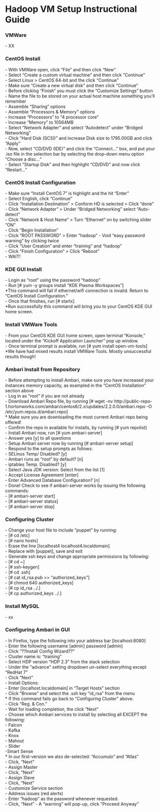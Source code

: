 # Hadoop VM Setup Instructional Guide
<h3>VMWare</h3>
- XX</br>
<h3>CentOS Install</h3>
- With VMWare open, click “File” and then click “New”</br>
- Select “Create a custom virtual machine” and then click “Continue”</br>
- Select Linux > CentOS 64-bit and the click “Continue”</br>
- Make sure “Create a new virtual disk” and then click “Continue”</br>
- Before clicking “Finish” you must click the “Customize Settings” button</br>
- Name the file to be stored on your actual host machine something you’ll remember</br>
- Assemble “Sharing” options</br>
- Assemble “Processors & Memory” options</br>
    - Increase “Processors” to “4 processor core”</br>
    - Increase “Memory” to 10564MB </br>
- Select “Network Adapter” and select “Autodetect” under “Bridged Networking”</br>
- Click “Hard Disk (SCSI)” and increase Disk size to 1795.00GB and click “Apply”</br>
- Now, select “CD/DVD (IDE)” and click the “Connect…” box, and put your .iso file in the selection bar by selecting the drop-down menu option “Choose a disc…”</br>
- Select “Startup Disk” and then highlight “CD/DVD”  and now click “Restart…”</br>
<h3>CentOS Install Configuration</h3> 
- Make sure “Install CentOS 7” is highlight and the hit “Enter”</br>
- Select English, click “Continue”</br>
- Click “Installation Destination” > Conform HD is selected > Click “done”</br>
- Click “Network Adapter” > Under “Bridged Networking” select “Auto-detect”</br>
- Click “Network & Host Name” > Turn “Ethernet” on by switching slider “ON”</br>
- Click “Begin Installation”</br> 
- Click “ROOT PASSWORD” > Enter “hadoop” - Void “easy password warning” by clicking twice</br>
- Click “User Creation” and enter “training” and “hadoop”</br>
- Click “Finish Configuration” > Click “Reboot”</br>
- WAIT!</br>
<h3>KDE GUI Install</h3>
- Login as “root” using the password “hadoop”</br>
- Run [# yum -y groups install “KDE Plasma Workspaces”]</br>
    *This command will fail if ethernet/wifi connection is invalid. Return to “CentOS Install Configuration."</br>
- Once that finishes, run [# startx]</br>
    *Run successfully this command will bring you to your CentOS KDE GUI home screen.</br>
<h3>Install VMWare Tools</h3>
- From your CentOS KDE GUI home screen, open terminal “Konsole,” located under the “Kickoff Application Launcher”  pop up window.</br>
- Once terminal prompt is available, run [# yum install open-vm-tools]</br>
    *We have had mixed results install VMWare Tools. Mostly unsuccessful results though!</br>
<h3>Ambari Install from Repository</h3>
- Before attempting to install Ambari, make sure you have increased your instances memory capacity, as exampled in the “CentOS Installation” section above</br>
- Log in as “root” if you are not already</br>
- Download Ambari Repo file, by running [# wget -nv http://public-repo-1.hortonworks.com/ambari/centos6/2.x/updates/2.2.0.0/ambari.repo -O /etc/yum.repos.d/ambari.repo]</br>
    * Make sure you are downloading the most current Ambari repo being offered!</br>
- Confirm the repo in available for installs, by running [# yum repolist]</br>
- Install Ambari now, run [# yum ambari-server]</br> 
- Answer yes [y] to all questions</br>
- Setup Ambari server now by running [# ambari-server setup]</br>
- Respond to the setup prompts as follows:</br>
- SELinus Temp/ Disabled? [y]</br>
- Ambari runs as “root” by default? [n]</br>
- iptables Temp. Disabled? [y]</br>
- Select Java JDK version: Select from the list [1]</br>
- Accept License Agreement [enter]</br>
- Enter Advanced Database Configuration? [n]</br>
- Done! Check to see if ambari-server works by issuing the following commands:</br>
- [# ambari-server start]</br>
- [# ambari-server status]</br>
- [# ambari-server stop]</br>
<h3>Configuring Cluster</h3>
- Change your host file to include “puppet” by running:</br>
- [# cd /etc]</br>
- [# nano hosts]</br>
- Erase the line [localhost4 localhost4.localdomain] </br>
- Replace with [puppet], save and exit</br>
- Generate ssh keys and change appropriate permissions by following:</br>
- [# cd ~]</br>
- [# ssh-keygen]</br>
- [# cd .ssh]</br>
- [# cat id_rsa.pub >> “authorized_keys”]</br>
- [# chmod 640 authorized_keys]</br>
- [# cp id_rsa ../.]</br>
- [# cp authorized_keys ../.]</br>
<h3>Install MySQL</h3>
- xx</br>
<h3>Configuring Ambari in GUI</h3>
- In Firefox, type the following into your address bar [localhost:8080]</br>
- Enter the following username [admin] password [admin]</br>
- Click “??Install Config Wizard??” </br>
- Cluster name is: “training”</br>
- Select HDP version “HDP 2.3” from the stack selection</br>
- Under the “advance” setting dropdown un-select everything except “RedHat 7”</br>
- Click “Next”</br>
- Install Options:</br>
- Enter [localhost.localdomain] in “Target Hosts” section</br>
- Click “Browse” and select the .ssh key “id_rsa” from the menu </br>
    * If this command fails go back to “Configuring Cluster” above.</br>
- Click “Reg. & Con.”</br>
- Wait for loading completion, the click “Next”</br>
- Choose which Ambari services to install by selecting all EXCEPT the following:</br>
- Falcon</br>
- Kafka</br>
- Knox</br>
- Mahout</br>
- Slider</br>
-Smart Sense </br>
    * In our first-version we also de-selected: “Accumulo” and “Atlas”</br>
- Click, “Next”</br>
- Assign Master </br>
- Click, “Next”</br>
- Assign Slave </br>
- Click, “Next”</br>
- Customize Service section</br>
- Address issues (red alerts) </br>
- Enter “hadoop” as the password whenever requested.</br>
- Click, “Next” - A “warning” will pop-up, click “Proceed Anyway”</br>

